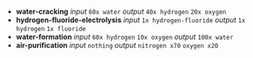 - **water-cracking**
	*input*
	`60x water`
	*output*
	`40x hydrogen`
	`20x oxygen`
- **hydrogen-fluoride-electrolysis**
	*input*
	`1x hydrogen-fluoride`
	*output*
	`1x hydrogen`
	`1x fluoride`
- **water-formation**
	*input*
	`60x hydrogen`
	`10x oxygen`
	*output*
	`100x water`
- **air-purification**
	*input*
	`nothing`
	*output*
	`nitrogen x70`
	`oxygen x20`